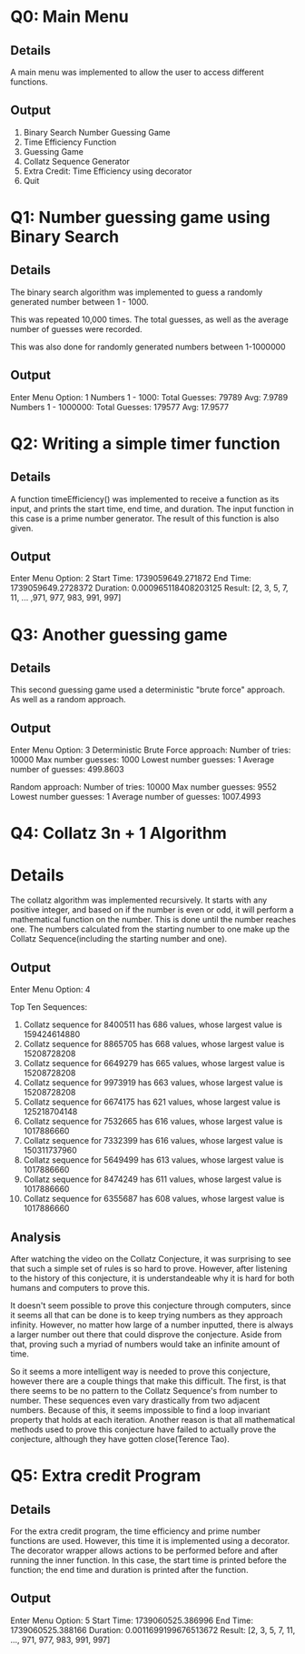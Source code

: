 # Q0: Main Menu

## Details

A main menu was implemented to allow the user to access different functions.

## Output

1) Binary Search Number Guessing Game
2) Time Efficiency Function
3) Guessing Game
4) Collatz Sequence Generator
5) Extra Credit: Time Efficiency using decorator
6) Quit

# Q1: Number guessing game using Binary Search

## Details

The binary search algorithm was implemented to guess a randomly generated number between 1 - 1000.

This was repeated 10,000 times. The total guesses, as well as the average number of guesses were recorded.

This was also done for randomly generated numbers between 1-1000000

## Output

Enter Menu Option: 1
Numbers 1 - 1000: Total Guesses: 79789 Avg: 7.9789
Numbers 1 - 1000000: Total Guesses: 179577 Avg: 17.9577

# Q2: Writing a simple timer function

## Details

A function timeEfficiency() was implemented to receive a function as its input, and prints the start time, end time, and duration. The input function in this case is a prime number generator. The result of this function is also given.

## Output

Enter Menu Option: 2
Start Time: 1739059649.271872
End Time: 1739059649.2728372
Duration: 0.000965118408203125
Result: [2, 3, 5, 7, 11, ... ,971, 977, 983, 991, 997]

# Q3: Another guessing game

## Details

This second guessing game used a deterministic "brute force" approach. As well as a random approach.

## Output

Enter Menu Option: 3
Deterministic Brute Force approach:
        Number of tries: 10000
        Max number guesses: 1000
        Lowest number guesses: 1
        Average number of guesses: 499.8603

Random approach:
        Number of tries: 10000
        Max number guesses: 9552
        Lowest number guesses: 1
        Average number of guesses: 1007.4993


# Q4: Collatz 3n + 1 Algorithm

# Details

The collatz algorithm was implemented recursively. It starts with any positive integer, and based on if the number is even or odd, it will perform a mathematical function on the number. This is done until the number reaches one. The numbers calculated from the starting number to one make up the Collatz Sequence(including the starting number and one).

## Output

Enter Menu Option: 4

Top Ten Sequences:

1. Collatz sequence for 8400511 has 686 values, whose largest value is 159424614880
2. Collatz sequence for 8865705 has 668 values, whose largest value is 15208728208
3. Collatz sequence for 6649279 has 665 values, whose largest value is 15208728208
4. Collatz sequence for 9973919 has 663 values, whose largest value is 15208728208
5. Collatz sequence for 6674175 has 621 values, whose largest value is 125218704148
6. Collatz sequence for 7532665 has 616 values, whose largest value is 1017886660
7. Collatz sequence for 7332399 has 616 values, whose largest value is 150311737960
8. Collatz sequence for 5649499 has 613 values, whose largest value is 1017886660
9. Collatz sequence for 8474249 has 611 values, whose largest value is 1017886660
10. Collatz sequence for 6355687 has 608 values, whose largest value is 1017886660

## Analysis

After watching the video on the Collatz Conjecture, it was surprising to see that such a simple set of rules is so hard to prove. However, after listening to the history of this conjecture, it is understandeable why it is hard for both humans and computers to prove this.

It doesn't seem possible to prove this conjecture through computers, since it seems all that can be done is to keep trying numbers as they approach infinity. However, no matter how large of a number inputted, there is always a larger number out there that could disprove the conjecture. Aside from that, proving such a myriad of numbers would take an infinite amount of time.

So it seems a more intelligent way is needed to prove this conjecture, however there are a couple things that make this difficult. The first, is that there seems to be no pattern to the Collatz Sequence's from number to number. These sequences even vary drastically from two adjacent numbers. Because of this, it seems impossible to find a loop invariant property that holds at each iteration. Another reason is that all mathematical methods used to prove this conjecture have failed to actually prove the conjecture, although they have gotten close(Terence Tao).


# Q5: Extra credit Program

## Details

For the extra credit program, the time efficiency and prime number functions are used. However, this time it is implemented using a decorator. The decorator wrapper allows actions to be performed before and after running the inner function. In this case, the start time is printed before the function; the end time and duration is printed after the function.

## Output

Enter Menu Option: 5
Start Time: 1739060525.386996
End Time: 1739060525.388166
Duration: 0.0011699199676513672
Result: [2, 3, 5, 7, 11, ..., 971, 977, 983, 991, 997]
